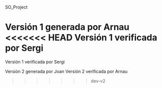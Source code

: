 ﻿SO_Project

Versión 1 generada por Arnau
<<<<<<< HEAD
Versión 1 verificada por Sergi
=======
Versión 1 verificada por Sergi

Versión 2 generada por Joan
Versión 2 verificada por Arnau
>>>>>>> dev-v2
